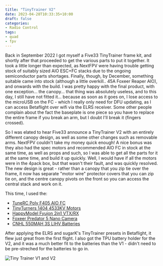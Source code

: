 ```yaml
---
title: "TinyTrainer V2"
date: 2023-04-28T10:33:35+10:00
draft: false
categories:
- Radio Control
tags:
- quad
- fpv
---
```


Back in September 2022 I got myself a Five33 TinyTrainer frame kit, and shortly after that proceeded to get the various parts to put it together. It took a little longer than expected, as NextFPV were having trouble getting stock of suitably sized AIO ESC+FC stacks due to the ongoing semiconductor parts shortages. Finally, though, by December, something suitable came into stock (although a little overkill.. 45A Foxeer Reaper AIO), and onwards with the build. I was pretty happy with the final product, with one exception... the canopy... that thing was absolutely useless, and to this day, I still have not fitted it... because as soon as it goes on, I lose access to the microUSB on the FC - which I really only need for DFU updating, as I can access Betaflight over wifi via the ELRS receiver. Some other people complain about the fact the baseplate is one piece so you have to replace the entire frame if you break an arm, but I doubt I'll break it (fingers crossed).

So I was elated to hear Five33 announce a TinyTrainer V2 with an entirely different canopy design, as well as some other changes such as removable arms. NextFPV couldn't take my money quick enough! A nice bonus was they also had the spec motors and recommended AIO FC in stock at the same time, as well as props and such, so I was able to get all the parts for it at the same time, and build it up quickly. Well, I would have if all the motors were in the 4pack box, but that wasn't their fault, and was quickly resolved. The new design is great - rather than a canopy that you zip tie over the frame, it now has separate "motor wire" protector covers that you can zip tie on, and the centre canopy pivots on the front so you can access the central stack and work on it. 

This time, I used the: 
- [TuneRC Poly F405 AIO FC](https://www.nextfpv.com.au/products/tunerc-poly-f405-2s-4s-aio-flight-controller-25-5-x-25-5)
- [TinyTurners 1404 4533KV Motors](https://www.nextfpv.com.au/products/tinyturners-1404-4533kv-tinytrainer-motors-set-of-4)
- [HappyModel Fyujon 2in1 VTX/RX](https://www.mantisfpv.com.au/elrs-fyujon-2in1-aio-module-built-in-elrs-2-4ghz-rx-and-openvtx/)
- [Foxeer Predator 5 Nano Camera](https://www.phaserfpv.com.au/products/foxeer-predator-nano-v5?variant=33034564501581)
- [CNHL 550MAH 3S LIHV Batteries](https://www.phaserfpv.com.au/products/cnhl-ministar-550mah-3s-70c-hv-lipo-battery)

After applying the ELRS and sugarK's TinyTrainer presets in Betaflight, it flew just great from the first flight. I also got the TPU battery holder for the V2, and it was a much better fit to the batteries than the V1 - didn't need to be pre-streched for the batteries to go in. 

![Tiny Trainer V1 and V2](/images/2023/tinytrainer-v2/20230605_105740.jpg)
